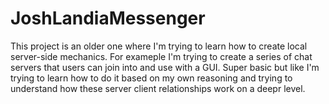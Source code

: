 # JoshLandiaMessenger
This project is an older one where I'm trying to learn how to create local server-side mechanics. 
For exameple I'm trying to create a series of chat servers that users can join into and use with a GUI.
Super basic but like I'm trying to learn how to do it based on my own reasoning and trying to understand how these server client relationships work on a deepr level.
